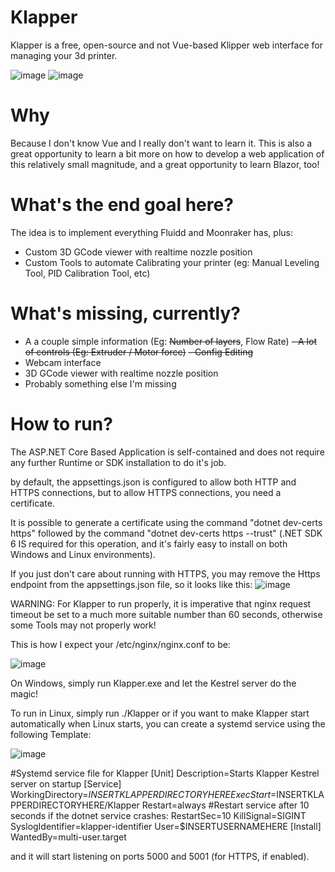 # Klapper
Klapper is a free, open-source and not Vue-based Klipper web interface for managing your 3d printer.

![image](https://user-images.githubusercontent.com/50343905/168448853-52b39bcb-264e-4da1-8457-631693d31e78.png)
![image](https://user-images.githubusercontent.com/50343905/169483045-e6efe1ab-a683-41ac-812c-2764ce1acdac.png)

# Why
Because I don't know Vue and I really don't want to learn it. This is also a great opportunity to learn a bit more on how to develop a web application of this relatively small magnitude, and a great opportunity to learn Blazor, too!

# What's the end goal here?
The idea is to implement everything Fluidd and Moonraker has, plus:
- Custom 3D GCode viewer with realtime nozzle position
- Custom Tools to automate Calibrating your printer (eg: Manual Leveling Tool, PID Calibration Tool, etc)

# What's missing, currently?
- A a couple simple information (Eg: ~~Number of layers~~, Flow Rate)
~~- A lot of controls (Eg: Extruder / Motor force)~~
~~-	Config Editing~~
- Webcam interface
- 3D GCode viewer with realtime nozzle position
- Probably something else I'm missing

# How to run?
The ASP.NET Core Based Application is self-contained and does not require any further Runtime or SDK installation to do it's job.

by default, the appsettings.json is configured to allow both HTTP and HTTPS connections, but to allow HTTPS connections, you need a certificate.

It is possible to generate a certificate using the command "dotnet dev-certs https" followed by the command "dotnet dev-certs https --trust" (.NET SDK 6 IS required for this operation, and it's fairly easy to install on both Windows and Linux environments).

If you just don't care about running with HTTPS, you may remove the Https endpoint from the appsettings.json file, so it looks like this:
![image](https://user-images.githubusercontent.com/50343905/168447046-20bd6fe4-963e-4bbc-bd8e-487c9de710b4.png)

WARNING: For Klapper to run properly, it is imperative that nginx request timeout be set to a much more suitable number than 60 seconds, otherwise some Tools may not properly work!

This is how I expect your /etc/nginx/nginx.conf to be:

![image](https://user-images.githubusercontent.com/50343905/170728932-35a710a7-bf5b-4db7-82ea-51790bd99d16.png)

On Windows, simply run Klapper.exe and let the Kestrel server do the magic!

To run in Linux, simply run ./Klapper or if you want to make Klapper start automatically when Linux starts, you can create a systemd service using the following Template:

![image](https://user-images.githubusercontent.com/50343905/168447083-3fefeb7a-a54b-4c1c-a459-4e9260ab07c8.png)

#Systemd service file for Klapper
[Unit]
Description=Starts Klapper Kestrel server on startup
[Service]
 WorkingDirectory=$INSERTKLAPPERDIRECTORYHERE
ExecStart=$INSERTKLAPPERDIRECTORYHERE/Klapper
Restart=always
#Restart service after 10 seconds if the dotnet service crashes:
RestartSec=10
KillSignal=SIGINT
SyslogIdentifier=klapper-identifier
User=$INSERTUSERNAMEHERE
[Install]
WantedBy=multi-user.target

and it will start listening on ports 5000 and 5001 (for HTTPS, if enabled).
